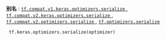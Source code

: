 **别名** : [ `tf.compat.v1.keras.optimizers.serialize` ](/api_docs/python/tf/keras/optimizers/serialize), [ `tf.compat.v2.keras.optimizers.serialize` ](/api_docs/python/tf/keras/optimizers/serialize), [ `tf.compat.v2.optimizers.serialize` ](/api_docs/python/tf/keras/optimizers/serialize), [ `tf.optimizers.serialize` ](/api_docs/python/tf/keras/optimizers/serialize)

```
 tf.keras.optimizers.serialize(optimizer)
 
```

